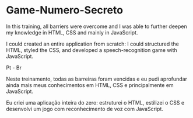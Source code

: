 # Game-Numero-Secreto


In this training, all barriers were overcome and I was able to further deepen my knowledge in HTML, CSS and mainly in JavaScript.

I could created an entire application from scratch: I could structured the HTML, styled the CSS, and developed a speech-recognition game with JavaScript.


Pt - Br

Neste treinamento, todas as barreiras foram vencidas e eu pudi aprofundar ainda mais meus conhecimentos em HTML, CSS e principalmente em JavaScript.

Eu criei uma aplicação inteira do zero: estruturei o HTML, estilizei o CSS e desenvolvi um jogo com reconhecimento de voz com JavaScript.
